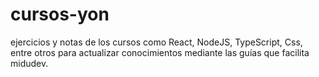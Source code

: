 # cursos-yon
ejercicios y notas de los cursos como React, NodeJS, TypeScript, Css, entre otros para actualizar conocimientos mediante las guías que facilita midudev.

